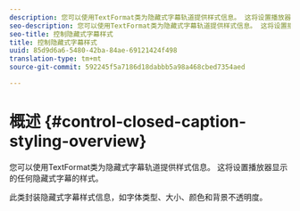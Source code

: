 ```yaml
---
description: 您可以使用TextFormat类为隐藏式字幕轨道提供样式信息。 这将设置播放器显示的任何隐藏式字幕的样式。
seo-description: 您可以使用TextFormat类为隐藏式字幕轨道提供样式信息。 这将设置播放器显示的任何隐藏式字幕的样式。
seo-title: 控制隐藏式字幕样式
title: 控制隐藏式字幕样式
uuid: 85d9d6a6-5480-42ba-84ae-69121424f498
translation-type: tm+mt
source-git-commit: 592245f5a7186d18dabbb5a98a468cbed7354aed

---
```



# 概述 {#control-closed-caption-styling-overview}

您可以使用TextFormat类为隐藏式字幕轨道提供样式信息。 这将设置播放器显示的任何隐藏式字幕的样式。

此类封装隐藏式字幕样式信息，如字体类型、大小、颜色和背景不透明度。